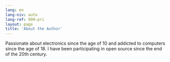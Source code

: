 ```yaml
---
lang: en
lang-niv: auto
lang-ref: 999-pri
layout: page
title: 'About the Author'
---
```


Passionate about electronics since the age of 10 and addicted to computers since the age of 18.
I have been participating in 	open source since the end of the 20th century.
